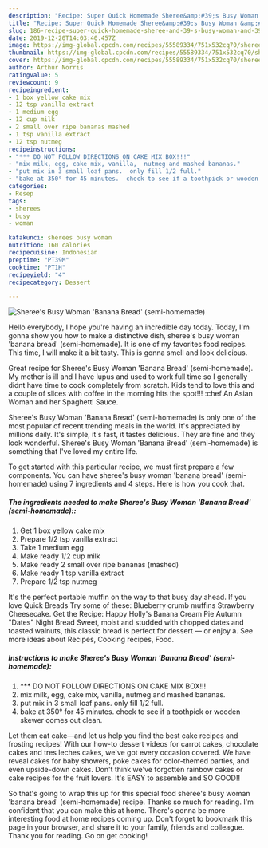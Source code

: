 ```yaml
---
description: "Recipe: Super Quick Homemade Sheree&amp;#39;s Busy Woman &amp;#39;Banana Bread&amp;#39; (semi-homemade)"
title: "Recipe: Super Quick Homemade Sheree&amp;#39;s Busy Woman &amp;#39;Banana Bread&amp;#39; (semi-homemade)"
slug: 186-recipe-super-quick-homemade-sheree-and-39-s-busy-woman-and-39-banana-bread-and-39-semi-homemade
date: 2019-12-20T14:03:40.457Z
image: https://img-global.cpcdn.com/recipes/55589334/751x532cq70/sherees-busy-woman-banana-bread-semi-homemade-recipe-main-photo.jpg
thumbnail: https://img-global.cpcdn.com/recipes/55589334/751x532cq70/sherees-busy-woman-banana-bread-semi-homemade-recipe-main-photo.jpg
cover: https://img-global.cpcdn.com/recipes/55589334/751x532cq70/sherees-busy-woman-banana-bread-semi-homemade-recipe-main-photo.jpg
author: Arthur Norris
ratingvalue: 5
reviewcount: 9
recipeingredient:
- 1 box yellow cake mix
- 12 tsp vanilla extract
- 1 medium egg
- 12 cup milk
- 2 small over ripe bananas mashed
- 1 tsp vanilla extract
- 12 tsp nutmeg
recipeinstructions:
- "*** DO NOT FOLLOW DIRECTIONS ON CAKE MIX BOX!!!"
- "mix milk, egg, cake mix, vanilla,  nutmeg and mashed bananas."
- "put mix in 3 small loaf pans.  only fill 1/2 full."
- "bake at 350° for 45 minutes.  check to see if a toothpick or wooden skewer comes out clean."
categories:
- Resep
tags:
- sherees
- busy
- woman

katakunci: sherees busy woman
nutrition: 160 calories
recipecuisine: Indonesian
preptime: "PT39M"
cooktime: "PT1H"
recipeyield: "4"
recipecategory: Dessert

---
```



![Sheree&#39;s Busy Woman &#39;Banana Bread&#39; (semi-homemade)](https://img-global.cpcdn.com/recipes/55589334/751x532cq70/sherees-busy-woman-banana-bread-semi-homemade-recipe-main-photo.jpg)

Hello everybody, I hope you're having an incredible day today. Today, I'm gonna show you how to make a distinctive dish, sheree&#39;s busy woman &#39;banana bread&#39; (semi-homemade). It is one of my favorites food recipes. This time, I will make it a bit tasty. This is gonna smell and look delicious.

Great recipe for Sheree&#39;s Busy Woman &#39;Banana Bread&#39; (semi-homemade). My mother is ill and I have lupus and used to work full time so I generally didnt have time to cook completely from scratch. Kids tend to love this and a couple of slices with coffee in the morning hits the spot!!! :chef An Asian Woman and her Spaghetti Sauce.

Sheree&#39;s Busy Woman &#39;Banana Bread&#39; (semi-homemade) is only one of the most popular of recent trending meals in the world. It's appreciated by millions daily. It's simple, it's fast, it tastes delicious. They are fine and they look wonderful. Sheree&#39;s Busy Woman &#39;Banana Bread&#39; (semi-homemade) is something that I've loved my entire life.


To get started with this particular recipe, we must first prepare a few components. You can have sheree&#39;s busy woman &#39;banana bread&#39; (semi-homemade) using 7 ingredients and 4 steps. Here is how you cook that.

##### The ingredients needed to make Sheree&#39;s Busy Woman &#39;Banana Bread&#39; (semi-homemade)::

1. Get 1 box yellow cake mix
1. Prepare 1/2 tsp vanilla extract
1. Take 1 medium egg
1. Make ready 1/2 cup milk
1. Make ready 2 small over ripe bananas (mashed)
1. Make ready 1 tsp vanilla extract
1. Prepare 1/2 tsp nutmeg


It&#39;s the perfect portable muffin on the way to that busy day ahead. If you love Quick Breads Try some of these: Blueberry crumb muffins Strawberry Cheesecake. Get the Recipe: Happy Holly&#39;s Banana Cream Pie Autumn &#34;Dates&#34; Night Bread Sweet, moist and studded with chopped dates and toasted walnuts, this classic bread is perfect for dessert — or enjoy a. See more ideas about Recipes, Cooking recipes, Food. 

##### Instructions to make Sheree&#39;s Busy Woman &#39;Banana Bread&#39; (semi-homemade):

1. *** DO NOT FOLLOW DIRECTIONS ON CAKE MIX BOX!!!
1. mix milk, egg, cake mix, vanilla,  nutmeg and mashed bananas.
1. put mix in 3 small loaf pans.  only fill 1/2 full.
1. bake at 350° for 45 minutes.  check to see if a toothpick or wooden skewer comes out clean.


Let them eat cake—and let us help you find the best cake recipes and frosting recipes! With our how-to dessert videos for carrot cakes, chocolate cakes and tres leches cakes, we&#39;ve got every occasion covered. We have reveal cakes for baby showers, poke cakes for color-themed parties, and even upside-down cakes. Don&#39;t think we&#39;ve forgotten rainbow cakes or cake recipes for the fruit lovers. It&#39;s EASY to assemble and SO GOOD!! 

So that's going to wrap this up for this special food sheree&#39;s busy woman &#39;banana bread&#39; (semi-homemade) recipe. Thanks so much for reading. I'm confident that you can make this at home. There's gonna be more interesting food at home recipes coming up. Don't forget to bookmark this page in your browser, and share it to your family, friends and colleague. Thank you for reading. Go on get cooking!

